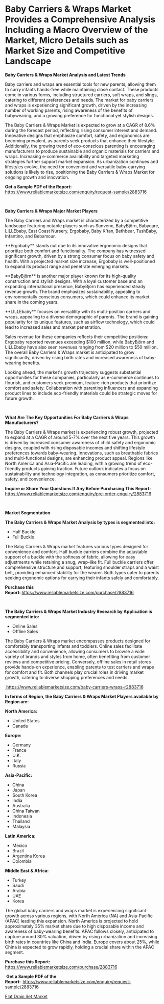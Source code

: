 <p><h1>Baby Carriers & Wraps Market Provides a Comprehensive Analysis Including a Macro Overview of the Market, Micro Details such as Market Size and Competitive Landscape</h1></p><p><strong>Baby Carriers & Wraps Market Analysis and Latest Trends</strong></p>
<p><p>Baby carriers and wraps are essential tools for new parents, allowing them to carry infants hands-free while maintaining close contact. These products come in various forms, including structured carriers, soft wraps, and slings, catering to different preferences and needs. The market for baby carriers and wraps is experiencing significant growth, driven by the increasing number of working parents, rising awareness of the benefits of babywearing, and a growing preference for functional yet stylish designs.</p><p>The Baby Carriers & Wraps Market is expected to grow at a CAGR of 8.6% during the forecast period, reflecting rising consumer interest and demand. Innovative designs that emphasize comfort, safety, and ergonomics are becoming prevalent, as parents seek products that enhance their lifestyle. Additionally, the growing trend of eco-conscious parenting is encouraging manufacturers to produce sustainable and organic materials for carriers and wraps. Increasing e-commerce availability and targeted marketing strategies further support market expansion. As urbanization continues and lifestyles evolve, the need for convenient and versatile baby-carrying solutions is likely to rise, positioning the Baby Carriers & Wraps Market for ongoing growth and innovation.</p></p>
<p><strong>Get a Sample PDF of the Report:&nbsp;</strong> <a href="https://www.reliablemarketsize.com/enquiry/request-sample/2883716?utm_campaign=2442&utm_medium=2&utm_source=Github&utm_content=ia&utm_term=13032025&utm_id=baby-carriers-wraps">https://www.reliablemarketsize.com/enquiry/request-sample/2883716</a></p>
<p>&nbsp;</p>
<p><strong>Baby Carriers & Wraps Major Market Players</strong></p>
<p><p>The Baby Carriers and Wraps market is characterized by a competitive landscape featuring notable players such as Sunveno, BabyBjörn, Babycare, LILLEbaby, East Coast Nursery, Ergobaby, Baby K'tan, Bethbear, TushBaby, Infantino, and Bebamour. </p><p>**Ergobaby** stands out due to its innovative ergonomic designs that prioritize both comfort and functionality. The company has witnessed significant growth, driven by a strong consumer focus on baby safety and health. With a projected market size increase, Ergobaby is well-positioned to expand its product range and penetrate emerging markets.</p><p>**BabyBjörn** is another major player known for its high-quality construction and stylish designs. With a loyal customer base and an expanding international presence, BabyBjörn has experienced steady revenue growth. The brand emphasizes sustainability, appealing to environmentally conscious consumers, which could enhance its market share in the coming years.</p><p>**LILLEbaby** focuses on versatility with its multi-position carriers and wraps, appealing to a diverse demographic of parents. The brand is gaining popularity for its unique features, such as airflow technology, which could lead to increased sales and market penetration.</p><p>Sales revenue for these companies reflects their competitive positions: Ergobaby reported revenues exceeding $100 million, while BabyBjörn and LILLEbaby have also seen revenues ranging from $20 million to $50 million. The overall Baby Carriers & Wraps market is anticipated to grow significantly, driven by rising birth rates and increased awareness of baby-wearing benefits.</p><p>Looking ahead, the market's growth trajectory suggests substantial opportunities for these companies, particularly as e-commerce continues to flourish, and customers seek premium, feature-rich products that prioritize comfort and safety. Collaboration with parenting influencers and expanding product lines to include eco-friendly materials could be strategic moves for future growth.</p></p>
<p>&nbsp;</p>
<p><strong>What Are The Key Opportunities For Baby Carriers & Wraps Manufacturers?</strong></p>
<p><p>The Baby Carriers & Wraps market is experiencing robust growth, projected to expand at a CAGR of around 5-7% over the next five years. This growth is driven by increased consumer awareness of child safety and ergonomic designs, coupled with rising disposable incomes and shifting lifestyle preferences towards baby-wearing. Innovations, such as breathable fabrics and multi-functional designs, are enhancing product appeal. Regions like North America and Asia-Pacific are leading, with a growing trend of eco-friendly products gaining traction. Future outlook indicates a focus on sustainability and technology integration, as consumers prioritize comfort, safety, and convenience.</p></p>
<p><strong>Inquire or Share Your Questions If Any Before Purchasing This Report:</strong> <a href="https://www.reliablemarketsize.com/enquiry/pre-order-enquiry/2883716?utm_campaign=2442&utm_medium=2&utm_source=Github&utm_content=ia&utm_term=13032025&utm_id=baby-carriers-wraps">https://www.reliablemarketsize.com/enquiry/pre-order-enquiry/2883716</a></p>
<p>&nbsp;</p>
<p><strong>Market Segmentation</strong></p>
<p><strong>The Baby Carriers & Wraps Market Analysis by types is segmented into:</strong></p>
<p><ul><li>Half Buckle</li><li>Full Buckle</li></ul></p>
<p><p>The Baby Carriers & Wraps market features various types designed for convenience and comfort. Half buckle carriers combine the adjustable support of a buckle with the softness of fabric, allowing for easy adjustments while retaining a snug, wrap-like fit. Full buckle carriers offer comprehensive structure and support, featuring shoulder straps and a waist belt, providing enhanced stability for the wearer. Both types cater to parents seeking ergonomic options for carrying their infants safely and comfortably.</p></p>
<p><strong>Purchase this Report:&nbsp;</strong><a href="https://www.reliablemarketsize.com/purchase/2883716?utm_campaign=2442&utm_medium=2&utm_source=Github&utm_content=ia&utm_term=13032025&utm_id=baby-carriers-wraps">https://www.reliablemarketsize.com/purchase/2883716</a></p>
<p>&nbsp;</p>
<p><strong>The Baby Carriers & Wraps Market Industry Research by Application is segmented into:</strong></p>
<p><ul><li>Online Sales</li><li>Offline Sales</li></ul></p>
<p><p>The Baby Carriers & Wraps market encompasses products designed for comfortably transporting infants and toddlers. Online sales facilitate accessibility and convenience, allowing consumers to browse a wide variety of brands and styles from home, often benefiting from customer reviews and competitive pricing. Conversely, offline sales in retail stores provide hands-on experience, enabling parents to test carriers and wraps for comfort and fit. Both channels play crucial roles in driving market growth, catering to diverse shopping preferences and needs.</p></p>
<p><a href="https://www.reliablemarketsize.com/baby-carriers-wraps-r2883716?utm_campaign=2442&utm_medium=2&utm_source=Github&utm_content=ia&utm_term=13032025&utm_id=baby-carriers-wraps">&nbsp;https://www.reliablemarketsize.com/baby-carriers-wraps-r2883716</a></p>
<p><strong>In terms of Region, the Baby Carriers & Wraps Market Players available by Region are:</strong></p>
<p>
    <p> <strong> North America: </strong>
        <ul>
            <li>United States</li>
            <li>Canada</li>
        </ul>
        </p> 
    <p> <strong> Europe: </strong>
        <ul>
            <li>Germany</li>
            <li>France</li>
            <li>U.K.</li>
            <li>Italy</li>
            <li>Russia</li>
        </ul>
        </p> 
    <p> <strong> Asia-Pacific: </strong>
        <ul>
            <li>China</li>
            <li>Japan</li>
            <li>South Korea</li>
            <li>India</li>
            <li>Australia</li>
            <li>China Taiwan</li>
            <li>Indonesia</li>
            <li>Thailand</li>
            <li>Malaysia</li>
        </ul>
        </p> 
    <p> <strong> Latin America: </strong>
        <ul>
            <li>Mexico</li>
            <li>Brazil</li>
            <li>Argentina Korea</li>
            <li>Colombia</li>
        </ul>
        </p> 
    <p> <strong> Middle East & Africa: </strong>
        <ul>
            <li>Turkey</li>
            <li>Saudi</li>
            <li>Arabia</li>
            <li>UAE</li>
            <li>Korea</li>
        </ul>
    </p>
    </p>
<p><p>The global baby carriers and wraps market is experiencing significant growth across various regions, with North America (NA) and Asia-Pacific (APAC) leading this expansion. North America is projected to hold approximately 35% market share due to high disposable income and awareness of baby-wearing benefits. APAC follows closely, anticipated to capture around 30% valuation, driven by rising urbanization and increasing birth rates in countries like China and India. Europe covers about 25%, while China is expected to grow rapidly, holding a crucial share within the APAC segment.</p></p>
<p><strong>Purchase this Report: </strong><a href="https://www.reliablemarketsize.com/purchase/2883716?utm_campaign=2442&utm_medium=2&utm_source=Github&utm_content=ia&utm_term=13032025&utm_id=baby-carriers-wraps">https://www.reliablemarketsize.com/purchase/2883716</a></p>
<p>&nbsp;<strong>Get a Sample PDF of the Report:&nbsp;&nbsp;</strong><a href="https://www.reliablemarketsize.com/enquiry/request-sample/2883716?utm_campaign=2442&utm_medium=2&utm_source=Github&utm_content=ia&utm_term=13032025&utm_id=baby-carriers-wraps">https://www.reliablemarketsize.com/enquiry/request-sample/2883716</a></p>
<p><strong></strong></p>
<p><p><a href="https://github.com/FahadAhmed223/Market-Research-Report-List-1/blob/main/flat-drain-set-market.md?utm_campaign=2442&utm_medium=2&utm_source=Github&utm_content=ia&utm_term=13032025&utm_id=baby-carriers-wraps">Flat Drain Set Market</a></p></p>